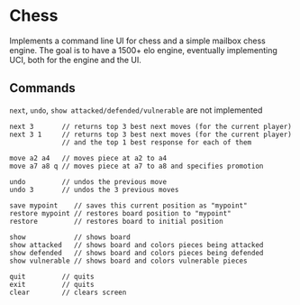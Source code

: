# Chess

Implements a command line UI for chess and
a simple mailbox chess engine.
The goal is to have a 1500+ elo engine, eventually implementing UCI,
both for the engine and the UI.

## Commands

`next`, `undo`, `show attacked/defended/vulnerable` are not implemented

```
next 3       // returns top 3 best next moves (for the current player)
next 3 1     // returns top 3 best next moves (for the current player)
             // and the top 1 best response for each of them

move a2 a4   // moves piece at a2 to a4
move a7 a8 q // moves piece at a7 to a8 and specifies promotion

undo         // undos the previous move
undo 3       // undos the 3 previous moves

save mypoint    // saves this current position as "mypoint"
restore mypoint // restores board position to "mypoint"
restore         // restores board to initial position

show            // shows board
show attacked   // shows board and colors pieces being attacked
show defended   // shows board and colors pieces being defended
show vulnerable // shows board and colors vulnerable pieces

quit         // quits
exit         // quits
clear        // clears screen
```
